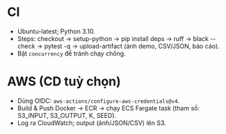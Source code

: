 # CI
- Ubuntu-latest; Python 3.10.
- Steps: checkout → setup-python → pip install deps → ruff → black --check → pytest -q → upload-artifact (ảnh demo, CSV/JSON, báo cáo).
- Bật `concurrency` để tránh chạy chồng.

# AWS (CD tuỳ chọn)
- Dùng OIDC: `aws-actions/configure-aws-credentials@v4`.
- Build & Push Docker → ECR → chạy ECS Fargate task (tham số: S3_INPUT, S3_OUTPUT, K, SEED).
- Log ra CloudWatch; output (ảnh/JSON/CSV) lên S3.
